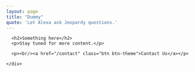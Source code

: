 ```yaml
---
layout: page
title: "Dummy"
quote: 'Let Alexa ask Jeopardy questions.'
---
```

<div class="container mtb">
  <div class="row">
    <div class="col-lg-6">

      <h2>Something here</h2>
      <p>Stay tuned for more content.</p>

      <p><br/><a href="/contact" class="btn btn-theme">Contact Us</a></p>

    </div>
  </div><!-- /row -->

</div><!-- /container -->
